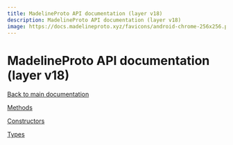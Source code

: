 ```yaml
---
title: MadelineProto API documentation (layer v18)
description: MadelineProto API documentation (layer v18)
image: https://docs.madelineproto.xyz/favicons/android-chrome-256x256.png
---
```

# MadelineProto API documentation (layer v18)

[Back to main documentation](..)  


[Methods](methods/)

[Constructors](constructors/)

[Types](types/)
